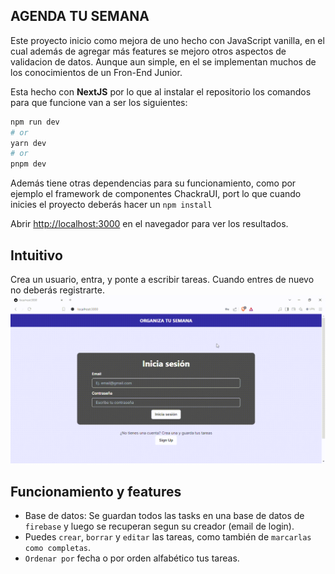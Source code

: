 ## AGENDA TU SEMANA

Este proyecto inicio como mejora de uno hecho con JavaScript vanilla, en el cual además de agregar más features se mejoro otros aspectos de validacion de datos. Aunque aun simple, en el se implementan muchos de los conocimientos de un Fron-End Junior.

Esta hecho con **NextJS** por lo que al instalar el repositorio los comandos para que funcione van a ser los siguientes:

```bash
npm run dev
# or
yarn dev
# or
pnpm dev
```

Además tiene otras dependencias para su funcionamiento, como por ejemplo el framework de componentes ChackraUI, port lo que cuando inicies el proyecto deberás hacer un `npm install`

Abrir [http://localhost:3000](http://localhost:3000) en el navegador para ver los resultados.

## Intuitivo
Crea un usuario, entra, y ponte a escribir tareas. Cuando entres de nuevo no deberás registrarte.
![Un pequeño tour por la app](/src/assets/demo_agenda_tu_semana_react.gif "Pequeño tour por la app")

## Funcionamiento y features

- Base de datos: Se guardan todos las tasks en una base de datos de `firebase` y luego se recuperan segun su creador (email de login).
- Puedes `crear`, `borrar` y `editar` las tareas, como también de `marcarlas como completas`.
- `Ordenar por` fecha o por orden alfabético tus tareas.

